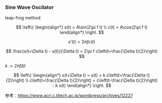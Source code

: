 ### Sine Wave Oscilator

leap-frog method

$$
\left\{
    \begin{align*}
        s(t) = A\sin(2\pi f t) \\
        c(t) = A\cos(2\pi f t)
    \end{align*}
\right.
$$

$$
s'(t) = 2\pi f c(t)
$$

$$
\frac{s(t+\Delta t) - s(t)}{\Delta t} = 2\pi f c\left(t+\frac{\Delta t}{2}\right)
$$

$k:=2\pi f \Delta t$

$$
\left\{
    \begin{align*}
        s(t+\Delta t) = s(t) + k c\left(t+\frac{\Delta t}{2}\right) \\
        c\left(t+\frac{\Delta t}{2}\right) = c\left(t-\frac{\Delta t}{2}\right) - k s(t)
    \end{align*}
\right.
$$

参考：https://www.acri.c.titech.ac.jp/wordpress/archives/12227
